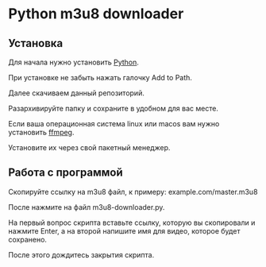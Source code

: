 # Python m3u8 downloader

## Установка
Для начала нужно установить [Python](python.org/downloads).

При установке не забыть нажать галочку Add to Path.

Далее скачиваем данный репозиторий.

Разархивируйте папку и сохраните в удобном для вас месте.

Если ваша операционная система linux или macos вам нужно установить [ffmpeg](ffmpeg.org).

Установите их через свой пакетный менеджер. 

## Работа с программой

Скопируйте ссылку на m3u8 файл, к примеру:
example.com/master.m3u8

После нажмите на файл m3u8-downloader.py.

На первый вопрос скрипта вставьте ссылку, которую вы скопировали и нажмите Enter, а на второй напишите имя для видео, которое будет сохранено.

После этого дождитесь закрытия скрипта.
